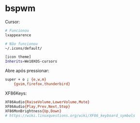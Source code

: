 # bspwm

Cursor:

```bash
# Funcionou
lxappearence

# Não funcionou
~/.icons/default/

[icon theme]
Inherits=We10XOS-cursors
```

Abre após pressionar:

```bash
super + o ; {e,w,m}
	{gvim,firefox,thunderbird}
```

XF86Keys:

```bash
XF86Audio{RaiseVolume,LowerVolume,Mute}
XF86Audio{Play,Prev,Next,Stop}
XF86MonBrightness{Up,Down}
# https://wiki.linuxquestions.org/wiki/XF86_keyboard_symbols
```
